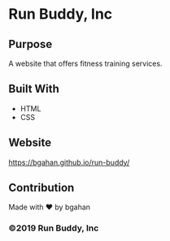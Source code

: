 # Run Buddy, Inc

## Purpose
A website that offers fitness training services.

## Built With
* HTML
* CSS

## Website
https://bgahan.github.io/run-buddy/

## Contribution
Made with ❤️ by bgahan

### ©️2019 Run Buddy, Inc
